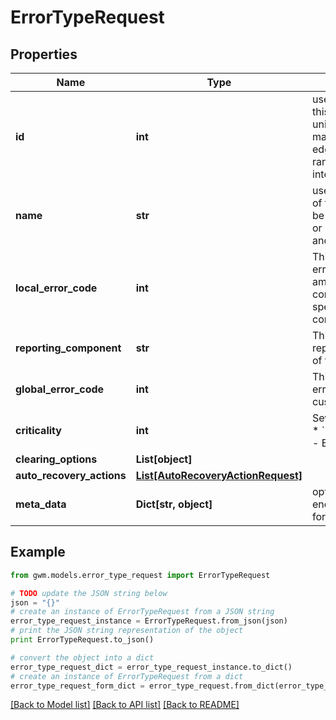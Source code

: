 # ErrorTypeRequest


## Properties
Name | Type | Description | Notes
------------ | ------------- | ------------- | -------------
**id** | **int** | user defined &#x60;id&#x60; of this object. Must be unique in the site or map (for nodes and edges); Default random 53 bit integer | [optional] 
**name** | **str** | user defined &#x60;name&#x60; of this object. Must be unique in the site or map (for nodes and edges) | 
**local_error_code** | **int** | This is the internal error code that io amr uses ; each corresponds to a specific failure condition | 
**reporting_component** | **str** | This is the reporting_component of the error | 
**global_error_code** | **int** | This is the global error code that the customer assigns  | [optional] 
**criticality** | **int** | Severity of the error  * &#x60;1&#x60; - Warning * &#x60;2&#x60; - Error * &#x60;3&#x60; - Ignore | [optional] 
**clearing_options** | **List[object]** |  | [optional] 
**auto_recovery_actions** | [**List[AutoRecoveryActionRequest]**](AutoRecoveryActionRequest.md) |  | [optional] 
**meta_data** | **Dict[str, object]** | optional JSON encoded metadata for this object | [optional] 

## Example

```python
from gwm.models.error_type_request import ErrorTypeRequest

# TODO update the JSON string below
json = "{}"
# create an instance of ErrorTypeRequest from a JSON string
error_type_request_instance = ErrorTypeRequest.from_json(json)
# print the JSON string representation of the object
print ErrorTypeRequest.to_json()

# convert the object into a dict
error_type_request_dict = error_type_request_instance.to_dict()
# create an instance of ErrorTypeRequest from a dict
error_type_request_form_dict = error_type_request.from_dict(error_type_request_dict)
```
[[Back to Model list]](../README.md#documentation-for-models) [[Back to API list]](../README.md#documentation-for-api-endpoints) [[Back to README]](../README.md)


